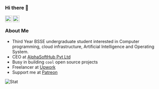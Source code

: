 ### Hi there 👋

<a href="https://twitter.com/lablnet">
  <img align="left" alt="Muhammad Umer Farooq" width="22px" src="https://cdn.jsdelivr.net/npm/simple-icons@v3/icons/twitter.svg" />
</a>

<a href="https://www.linkedin.com/in/lablnet">
  <img align="left" alt="Muhammad Umer Farooq" width="22px" src="https://cdn.jsdelivr.net/npm/simple-icons@v3/icons/linkedin.svg" />
</a>

<br />

###  About Me
- Third Year BSSE undergraduate student interested in Computer programming, cloud infrastructure, Artificial Intelligence and Operating System.
- CEO at <a href="https://alphaosfthub.com">AlphaSoftHub Pvt Ltd</a>
- Busy in building `cool` open source projects
- Freelancer at [Upwork](https://www.upwork.com/freelancers/lablnet)
- Support me at [Patreon](https://www.patreon.com/lablnet)

![Stat](https://github-readme-stats.vercel.app/api/?username=lablnet&theme=shades-of-purple&show_icons=true&count_private=true)
<!--
**Lablnet/Lablnet** is a ✨ _special_ ✨ repository because its `README.md` (this file) appears on your GitHub profile.

Here are some ideas to get you started:

- 🔭 I’m currently working on ...
- 🌱 I’m currently learning ...
- 👯 I’m looking to collaborate on ...
- 🤔 I’m looking for help with ...
- 💬 Ask me about ...
- 📫 How to reach me: ...
- 😄 Pronouns: ...
- ⚡ Fun fact: ...
-->
